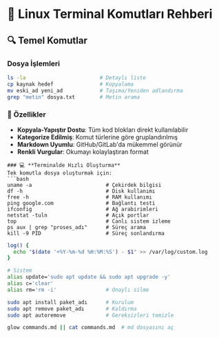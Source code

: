 
# 🐧 Linux Terminal Komutları Rehberi

## 🔍 Temel Komutlar
### Dosya İşlemleri
```bash
ls -la                        # Detaylı liste
cp kaynak hedef               # Kopyalama
mv eski_ad yeni_ad            # Taşıma/Yeniden adlandırma
grep "metin" dosya.txt        # Metin arama
```
### 🌟 **Özellikler**
- **Kopyala-Yapıştır Dostu**: Tüm kod blokları direkt kullanılabilir
- **Kategorize Edilmiş**: Komut türlerine göre gruplandırılmış
- **Markdown Uyumlu**: GitHub/GitLab'da mükemmel görünür
- **Renkli Vurgular**: Okumayı kolaylaştıran format
```
### 💻 **Terminalde Hızlı Oluşturma**
Tek komutla dosya oluşturmak için:
```bash
uname -a                        # Çekirdek bilgisi
df -h                           # Disk kullanımı
free -h                         # RAM kullanımı
ping google.com                 # Bağlantı testi
ifconfig                        # Ağ arabirimleri
netstat -tuln                   # Açık portlar
top                             # Canlı sistem izleme
ps aux | grep "proses_adı"      # Süreç arama
kill -9 PID                     # Süreç sonlandırma
```
```bash
log() {
  echo "$(date '+%Y-%m-%d %H:%M:%S') - $1" >> /var/log/custom.log
}
```

  ```bash
# Sistem
alias update='sudo apt update && sudo apt upgrade -y'
alias c='clear'
alias rm='rm -i'                # Onaylı silme
```
```bash
sudo apt install paket_adı      # Kurulum
sudo apt remove paket_adı       # Kaldırma
sudo apt autoremove             # Gereksizleri temizle
```
```bash
glow commands.md || cat commands.md  # md dosyasını aç
```

